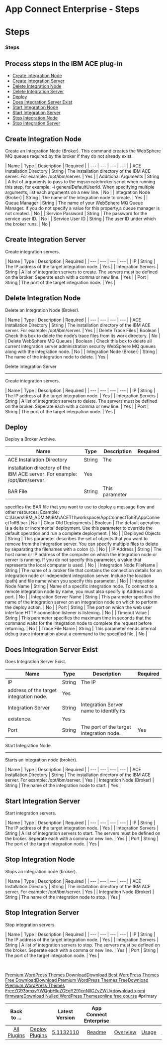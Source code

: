 
App Connect Enterprise - Steps
==============================

# Steps



### Steps




 



Process steps in the IBM ACE plug-in
------------------------------------


* [Create Integration 
Node](#create_integration_node)
* [Create Integration Server](#create_integration_server)
* [Delete Integration 
Node](#delete_integration_node)
* [Delete Integration Server](#delete_integration_server)
* [Deploy](#deploy)
* [Does 
Integration Server Exist](#does_integration_server_exist)
* [Start Integration Node](#start_integration_node)
* [Start 
Integration Server](#start_integration_server)
* [Stop Integration Node](#stop_integration_node)
* [Stop Integration 
Server](#stop_integration_server)




Create Integration Node
-----------------------


Create an Integration Node 
(Broker). This command creates the WebSphere MQ queues required by the broker if they do not already exist.





| Name 
| Type | Description | Required |
| --- | --- | --- | --- |
| ACE Installation Directory | String | The installation 
directory of the IBM ACE server. For example: /opt/ibm/server. | Yes |
| Additional Arguments | String | A list of 
arguments to pass to the mqsicreatebroker script when running this step, for example: -i generalDefaultUserId. When 
specifying multiple arguments, list each arguments on a new line.
  | No |
| Integration Node (Broker) | String | The 
name of the integration node to create. | Yes |
| Queue Manager | String | The name of your WebSphere MQ Queue Manager. 
If you do not specify a value for this property,a queue manager is not created.
  | No |
| Service Password | String | 
The password for the service user ID. | No |
| Service User ID | String | The user ID under which the broker runs. | No 
|


Create Integration Server
-------------------------


Create integration servers.




| Name | Type | Description | 
Required |
| --- | --- | --- | --- |
| IP | String | The IP address of the target integration node. | Yes |
| 
Integration Servers | String | A list of integration servers to create. The servers must be defined on the broker. 
Seperate each with a comma or new line.
  | Yes |
| Port | String | The port of the target integration node. | Yes |



Delete Integration Node
-----------------------


Delete an Integration Node (Broker).




| Name | Type | Description |
 Required |
| --- | --- | --- | --- |
| ACE Installation Directory | String | The installation directory of the IBM ACE 
server. For example: /opt/ibm/server. | Yes |
| Delete Trace Files | Boolean | Check this box to delete the node’s trace
 files from its work directory. | No |
| Delete WebSphere MQ Queues | Boolean | Check this box to delete all current 
integration server administration security WebSphere MQ queues along with the integration node.
  | No |
| Integration 
Node (Broker) | String | The name of the integration node to delete. | Yes |


Delete Integration Server

-------------------------


Create integration servers.




| Name | Type | Description | Required |
| --- | --- | --- |
 --- |
| IP | String | The IP address of the target integration node. | Yes |
| Integration Servers | String | A list of
 integration servers to delete. The servers must be defined on the broker. Seperate each with a comma or new line.
  | 
Yes |
| Port | String | The port of the target integration node. | Yes |


Deploy
------


Deploy a Broker Archive.





| Name | Type | Description | Required |
| --- | --- | --- | --- |
| ACE Installation Directory | String | The 
installation directory of the IBM ACE server. For example: /opt/ibm/server. | Yes |
| BAR File | String | This parameter
 specifies the BAR file that you want to use to deploy a message flow and other resources. Example: 
C:\Users\IBM\_ADMIN\IBM\ACET11\workspace\AppConnectToIIB\AppConnectToIIB.bar
  | No |
| Clear Old Deployments  | Boolean
 | The default operation is a delta or incremental deployment. Use this parameter to override the default operation and 
run a complete deployment.
  | No |
| Deployed Objects | String | This parameter describes the set of objects that you 
want to remove from the integration server. You can specify multiple files to delete by separating the filenames with a 
colon (:).
  | No |
| IP Address | String | The host name or IP address of the computer on which the integration node or
 server is running. If you do not specify this parameter, a value that represents the local computer is used.
  | No |
|
 Integration Node FileName | String | The name of a .broker file that contains the connection details for an integration
 node or independent integration server. Include the location (path) and file name when you specify this parameter.
  | 
No |
| Integration Node Name | String | Name of a specific integration node. To connect to a remote integration node by 
name, you must also specify ip Address and port.
  | No |
| Integration Server Name | String | This parameter specifies 
the name of the integration server on an integration node on which to perform the deploy action.
  | No |
| Port | 
String | The port on which the web user interface HTTP connection listener is listening. | No |
| Timeout Value | String
 |  This parameter specifies the maximum time in seconds that the command waits for the integration node to complete the
 request before returning.
  | No |
| Trace File Name | String | This parameter sends internal debug trace information 
about a command to the specified file.
  | No |


Does Integration Server Exist
-----------------------------


Does 
Integration Server Exist.




| Name | Type | Description | Required |
| --- | --- | --- | --- |
| IP | String | The IP 
address of the target integration node. | Yes |
| Integration Server | String | Integration Server name to identify its 
existence. | Yes |
| Port | String | The port of the target integration node. | Yes |


Start Integration Node

----------------------


Starts an integration node (broker).




| Name | Type | Description | Required |
| --- | --- |
 --- | --- |
| ACE Installation Directory | String | The installation directory of the IBM ACE server. For example: 
/opt/ibm/server. | Yes |
| Integration Node (Broker) | String | The name of the integration node to start. | Yes |



Start Integration Server
------------------------


Start integration servers.




| Name | Type | Description | 
Required |
| --- | --- | --- | --- |
| IP | String | The IP address of the target integration node. | Yes |
| 
Integration Servers | String | A list of integration servers to start. The servers must be defined on the broker. 
Seperate each with a comma or new line.
  | Yes |
| Port | String | The port of the target integration node. | Yes |



Stop Integration Node
---------------------


Stops an integration node (broker).




| Name | Type | Description | 
Required |
| --- | --- | --- | --- |
| ACE Installation Directory | String | The installation directory of the IBM ACE 
server. For example: /opt/ibm/server. | Yes |
| Integration Node (Broker) | String | The name of the integration node to
 stop. | Yes |


Stop Integration Server
-----------------------


Stop integration servers.




| Name | Type | 
Description | Required |
| --- | --- | --- | --- |
| IP | String | The IP address of the target integration node. | Yes 
|
| Integration Servers | String | A list of integration servers to stop. The servers must be defined on the broker. 
Seperate each with a comma or new line.
  | Yes |
| Port | String | The port of the target integration node. | Yes |


 
﻿


[Premium WordPress Themes Download](https://www.thewpclub.net)[Download Best WordPress Themes Free 
Download](https://www.themeslide.com)[Download Premium WordPress Themes Free](https://www.script-stack.com)[Download 
Premium WordPress Themes 
Free](https://www.thememazing.com)[ZG93bmxvYWQgbHluZGEgY291cnNlIGZyZWU=](https://www.onlinefreecourse.net)[download 
xiomi firmware](https://www.frendx.com/firmware/)[Download Nulled WordPress Themes](https://www.themebanks.com)[online 
free course](https://downloadtutorials.net)
 #primary 

|Back to ...||Latest Version|App Connect Enterprise ||||
| :---: | :---: | :---: | :---: | :---: | :---: | :---: |
|[All Plugins](../../index.md)|[Deploy Plugins](../README.md)|[5.1132110]()|[Readme](README.md)|[Overview](overview.md)|[Usage](usage.md)|[Downloads](downloads.md)|
